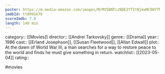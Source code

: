 ```yaml
---
poster: https://m.media-amazon.com/images/M/MV5BNTczNDE2YTItNjkwMC00YTNhLTkwMjAtOTIxYmIyZmI1MWUyXkEyXkFqcGdeQXVyMjgyNjk3MzE@._V1_SX300.jpg
imdbId: tt0091670
scoreImdb: 7.9
length: 149 min
---
```


category:: [[Movies]]
director:: [[Andrei Tarkovsky]]
genre:: [[Drama]]
year:: 1986
cast:: [[Erland Josephson]], [[Susan Fleetwood]], [[Allan Edwall]]
plot:: At the dawn of World War III, a man searches for a way to restore peace to the world and finds he must give something in return.
watchlist:: [[2023-05-04]]
rating::

#movies 

